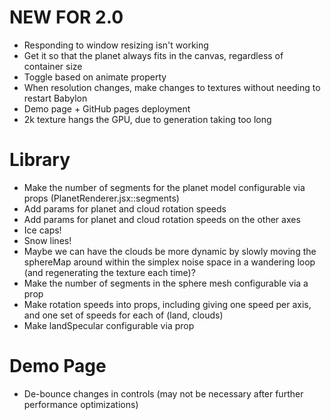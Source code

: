 # NEW FOR 2.0
* Responding to window resizing isn't working
* Get it so that the planet always fits in the canvas, regardless of container size
* Toggle based on animate property
* When resolution changes, make changes to textures without needing to restart Babylon
* Demo page + GitHub pages deployment
* 2k texture hangs the GPU, due to generation taking too long


# Library 
* Make the number of segments for the planet model configurable via props (PlanetRenderer.jsx::segments)
* Add params for planet and cloud rotation speeds
* Add params for planet and cloud rotation speeds on the other axes
* Ice caps!
* Snow lines!
* Maybe we can have the clouds be more dynamic by slowly moving the sphereMap around within the simplex noise space in a wandering loop (and regenerating the texture each time)?
* Make the number of segments in the sphere mesh configurable via a prop
* Make rotation speeds into props, including giving one speed per axis, and one set of speeds for each of (land, clouds)
* Make landSpecular configurable via prop


# Demo Page
* De-bounce changes in controls (may not be necessary after further performance optimizations)
